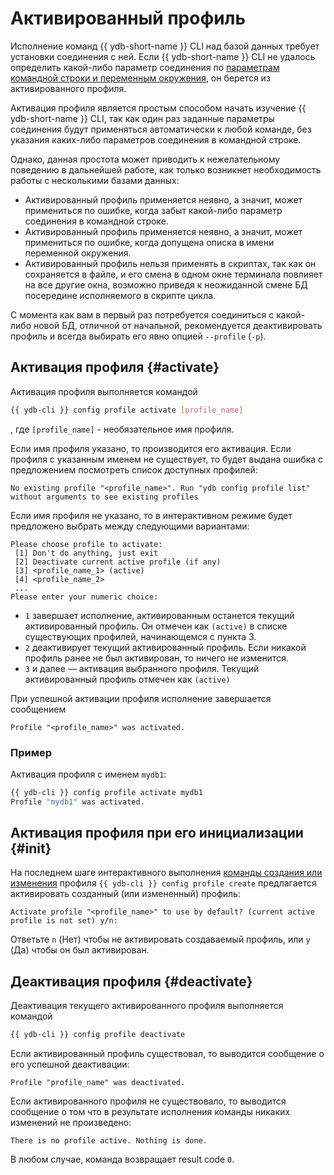 # Активированный профиль

Исполнение команд {{ ydb-short-name }} CLI над базой данных требует установки соединения с ней. Если {{ ydb-short-name }} CLI не удалось определить какой-либо параметр соединения по [параметрам командной строки и переменным окружения](../../connect.md), он берется из активированного профиля.

Активация профиля является простым способом начать изучение {{ ydb-short-name }} CLI, так как один раз заданные параметры соединения будут применяться автоматически к любой команде, без указания каких-либо параметров соединения в командной строке.

Однако, данная простота может приводить к нежелательному поведению в дальнейшей работе, как только возникнет необходимость работы с несколькими базами данных:

- Активированный профиль применяется неявно, а значит, может примениться по ошибке, когда забыт какой-либо параметр соединения в командной строке.
- Активированный профиль применяется неявно, а значит, может примениться по ошибке, когда допущена описка в имени переменной окружения.
- Активированный профиль нельзя применять в скриптах, так как он сохраняется в файле, и его смена в одном окне терминала повлияет на все другие окна, возможно приведя к неожиданной смене БД посередине исполняемого в скрипте цикла.

С момента как вам в первый раз потребуется соединиться с какой-либо новой БД, отличной от начальной, рекомендуется деактивировать профиль и всегда выбирать его явно опцией `--profile` (`-p`).

## Активация профиля {#activate}

Активация профиля выполняется командой

```bash
{{ ydb-cli }} config profile activate [profile_name]
```

, где `[profile_name]` - необязательное имя профиля.

Если имя профиля указано, то производится его активация. Если профиля с указанным именем не существует, то будет выдана ошибка с предложением посмотреть список доступных профилей:

```text
No existing profile "<profile_name>". Run "ydb config profile list" without arguments to see existing profiles
```

Если имя профиля не указано, то в интерактивном режиме будет предложено выбрать между следующими вариантами:

```text
Please choose profile to activate:
 [1] Don't do anything, just exit
 [2] Deactivate current active profile (if any)
 [3] <profile_name_1> (active)
 [4] <profile_name_2>
 ...
Please enter your numeric choice:
```

- `1` завершает исполнение, активированным останется текущий активированный профиль. Он отмечен как `(active)` в списке существующих профилей, начинающемся с пункта 3.
- `2` деактивирует текущий активированный профиль. Если никакой профиль ранее не был активирован, то ничего не изменится.
- `3` и далее — активация выбранного профиля. Текущий активированный профиль отмечен как `(active)`

При успешной активации профиля исполнение завершается сообщением

```text
Profile "<profile_name>" was activated.
```

### Пример

Активация профиля с именем `mydb1`:

```bash
{{ ydb-cli }} config profile activate mydb1
Profile "mydb1" was activated.
```

## Активация профиля при его инициализации {#init}

На последнем шаге интерактивного выполнения [команды создания или изменения](../create.md) профиля `{{ ydb-cli }} config profile create` предлагается активировать созданный (или измененный) профиль:

```text
Activate profile "<profile_name>" to use by default? (current active profile is not set) y/n:
```

Ответьте `n` (Нет) чтобы не активировать создаваемый профиль, или `y` (Да) чтобы он был активирован.

## Деактивация профиля {#deactivate}

Деактивация текущего активированного профиля выполняется командой

```bash
{{ ydb-cli }} config profile deactivate
```

Если активированный профиль существовал, то выводится сообщение о его успешной деактивации:

```text
Profile "profile_name" was deactivated.
```

Если активированного профиля не существовало, то выводится сообщение о том что в результате исполнения команды никаких изменений не произведено:

```text
There is no profile active. Nothing is done.
```

В любом случае, команда возвращает result code `0`.
